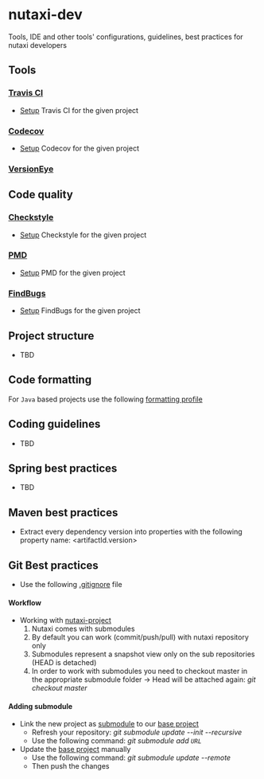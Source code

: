 # nutaxi-dev
Tools, IDE and other tools' configurations, guidelines, best practices for nutaxi developers

## Tools

### [Travis CI](https://travis-ci.org/)

* [Setup](travis/setup.md) Travis CI for the given project

### [Codecov](https://codecov.io/)


* [Setup](codecov/setup.md) Codecov for the given project

### [VersionEye](https://www.versioneye.com/)

## Code quality

### [Checkstyle](http://checkstyle.sourceforge.net/)

* [Setup](checkstyle/setup.md) Checkstyle for the given project

### [PMD](https://pmd.github.io/)

* [Setup](pmd/setup.md) PMD for the given project

### [FindBugs](http://findbugs.sourceforge.net/)

* [Setup](findbugs/setup.md) FindBugs for the given project

## Project structure

* TBD

## Code formatting

For `Java` based projects use the following [formatting profile](config/formatting/nutaxi-formatting-profile.xml)


## Coding guidelines

* TBD

## Spring best practices

* TBD

## Maven best practices

* Extract every dependency version into properties with the following property name: <artifactId.version>


## Git Best practices

* Use the following [.gitignore](git/.gitignore) file

#### Workflow

* Working with [nutaxi-project](https://github.com/microservicesteam/nutaxi)
  1. Nutaxi comes with submodules
  2. By default you can work (commit/push/pull) with nutaxi repository only
  3. Submodules represent a snapshot view only on the sub repositories (HEAD is detached)
  4. In order to work with submodules you need to checkout master in the appropriate submodule folder -> Head will be attached again: *git checkout master*

#### Adding submodule

* Link the new project as [submodule](https://git-scm.com/book/en/v2/Git-Tools-Submodules) to our [base project](https://github.com/microservicesteam/nutaxi)
  * Refresh your repository: *git submodule update --init --recursive*
  * Use the following command: *git submodule add `URL`*
* Update the [base project](https://github.com/microservicesteam/nutaxi) manually
  * Use the following command: *git submodule update --remote*
  * Then push the changes
